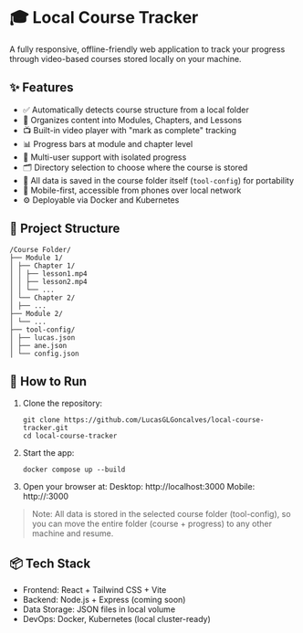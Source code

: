# 🎓 Local Course Tracker

A fully responsive, offline-friendly web application to track your progress through video-based courses stored locally on your machine.

## ✨ Features

- ✅ Automatically detects course structure from a local folder
- 🧩 Organizes content into Modules, Chapters, and Lessons
- 📺 Built-in video player with "mark as complete" tracking
- 📊 Progress bars at module and chapter level
- 👤 Multi-user support with isolated progress
- 🗂️ Directory selection to choose where the course is stored
- 💾 All data is saved in the course folder itself (`tool-config`) for portability
- 📱 Mobile-first, accessible from phones over local network
- ⚙️ Deployable via Docker and Kubernetes

## 🧱 Project Structure

```
/Course Folder/
├── Module 1/
│ ├── Chapter 1/
│ │ ├── lesson1.mp4
│ │ ├── lesson2.mp4
│ │ └── ...
│ └── Chapter 2/
│ ├── ...
├── Module 2/
│ └── ...
├── tool-config/
│ ├── lucas.json
│ ├── ane.json
│ └── config.json
```

## 🚀 How to Run

1. Clone the repository:
   ```
   git clone https://github.com/LucasGLGoncalves/local-course-tracker.git
   cd local-course-tracker
   ```
   
3. Start the app:
   ```
   docker compose up --build
   ```

5. Open your browser at:
   Desktop: http://localhost:3000
   Mobile: http://<your-local-ip>:3000

>Note: All data is stored in the selected course folder (tool-config), so you can move the entire folder (course + progress) to any other machine and resume.

## 📦 Tech Stack

- Frontend: React + Tailwind CSS + Vite
- Backend: Node.js + Express (coming soon)
- Data Storage: JSON files in local volume
- DevOps: Docker, Kubernetes (local cluster-ready)
